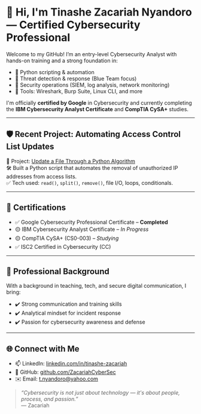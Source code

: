# 👋 Hi, I'm Tinashe Zacariah Nyandoro — Certified Cybersecurity Professional

Welcome to my GitHub! I’m an entry-level Cybersecurity Analyst with hands-on training and a strong foundation in:

- 🐍 Python scripting & automation
- 🔐 Threat detection & response (Blue Team focus)
- 🧠 Security operations (SIEM, log analysis, network monitoring)
- 🧰 Tools: Wireshark, Burp Suite, Linux CLI, and more

I'm officially **certified by Google** in Cybersecurity and currently completing the **IBM Cybersecurity Analyst Certificate** and **CompTIA CySA+** studies.

---

## 🛡️ Recent Project: Automating Access Control List Updates

📌 Project: [Update a File Through a Python Algorithm](https://github.com/ZacariahCyberSec/update-file-access-list)  
🛠 Built a Python script that automates the removal of unauthorized IP addresses from access lists.  
✅ Tech used: `read()`, `split()`, `remove()`, file I/O, loops, conditionals.

---

## 📜 Certifications
- ✅ Google Cybersecurity Professional Certificate – **Completed**
- 🟡 IBM Cybersecurity Analyst Certificate – *In Progress*
- 🟡 CompTIA CySA+ (CS0-003) – *Studying*
- ✅ ISC2 Certified in Cybersecurity (CC)

---

## 💼 Professional Background

With a background in teaching, tech, and secure digital communication, I bring:
- ✔️ Strong communication and training skills
- ✔️ Analytical mindset for incident response
- ✔️ Passion for cybersecurity awareness and defense

---

## 🌐 Connect with Me

- 📫 LinkedIn: [linkedin.com/in/tinashe-zacariah](https://linkedin.com/in/tinashe-zacariah)
- 📁 GitHub: [github.com/ZacariahCyberSec](https://github.com/ZacariahCyberSec)
- ✉️ Email: t.nyandoro@yahoo.com

> *“Cybersecurity is not just about technology — it's about people, process, and passion.”*  
> — Zacariah
